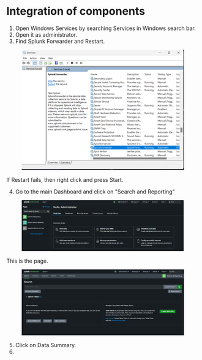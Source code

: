 # Integration of components

1. Open Windows Services by searching Services in Windows search bar.
2. Open it as administrator.
3. Find Splunk Forwarder and Restart.

<figure><img src="../.gitbook/assets/image (13).png" alt=""><figcaption></figcaption></figure>

If Restart fails, then right click and press Start.

4. Go to the main Dashboard and click on "Search and Reporting"

<figure><img src="../.gitbook/assets/image (14).png" alt=""><figcaption></figcaption></figure>

This is the page.

<figure><img src="../.gitbook/assets/image (15).png" alt=""><figcaption></figcaption></figure>

5. Click on Data Summary.
6.
